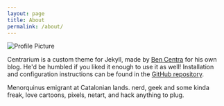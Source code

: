 ```yaml
---
layout: page
title: About
permalink: /about/
---
```


<img src="{{ site.baseurl }}assets/profile-moon.jpg" title="Profile Picture" class="profile">

Centrarium is a custom theme for Jekyll, made by [Ben Centra][bencentra] for his own blog. He'd be humbled if you liked it enough to use it as well! Installation and configuration instructions can be found in the [GitHub repository](https://github.com/bencentra/centrarium).

Menorquinus emigrant at Catalonian lands. nerd, geek and some kinda freak, love cartoons, pixels, netart, and hack anything to plug.

[centrarium]: https://github.com/bencentra/centrarium
[bencentra]: http://bencentra.com
[jekyll]: https://github.com/jekyll/jekyll
